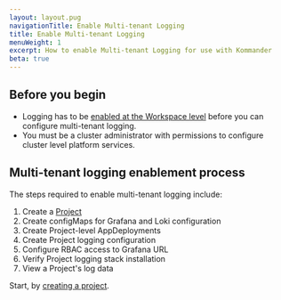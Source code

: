 ```yaml
---
layout: layout.pug
navigationTitle: Enable Multi-tenant Logging
title: Enable Multi-tenant Logging
menuWeight: 1
excerpt: How to enable Multi-tenant Logging for use with Kommander
beta: true
---
```


<!-- markdownlint-disable MD030 -->

## Before you begin

-  Logging has to be [enabled at the Workspace level](../../enable-logging) before you can configure multi-tenant logging.
-  You must be a cluster administrator with permissions to configure cluster level platform services.

## Multi-tenant logging enablement process

The steps required to enable multi-tenant logging include:

1. Create a [Project](../../../projects/#create-a-project)
1. Create configMaps for Grafana and Loki configuration
1. Create Project-level AppDeployments
1. Create Project logging configuration
1. Configure RBAC access to Grafana URL
1. Verify Project logging stack installation
1. View a Project's log data

Start, by [creating a project][create-project-logging].

[create-project-logging]: ../create-project-for-logging
